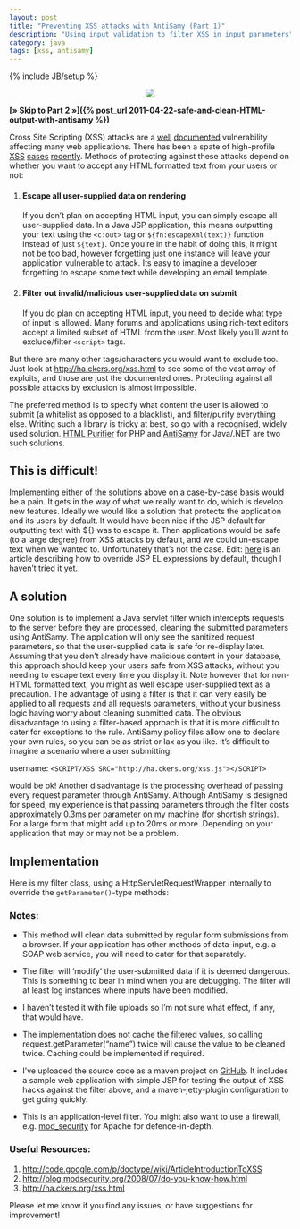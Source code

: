 ```yaml
---
layout: post
title: "Preventing XSS attacks with AntiSamy (Part 1)"
description: "Using input validation to filter XSS in input parameters"
category: java
tags: [xss, antisamy]
---
```

{% include JB/setup %}

<p align="center">
  <img src="http://imgs.xkcd.com/comics/exploits_of_a_mom.png"/>
</p>

**[&raquo; Skip to Part 2 &raquo;]({% post_url 2011-04-22-safe-and-clean-HTML-output-with-antisamy %})**

Cross Site Scripting (XSS) attacks are a [well](http://en.wikipedia.org/wiki/Cross-site_scripting)
[documented](http://code.google.com/p/owaspantisamy/downloads/detail?name=Arshan%20Dabirsiaghi%20-%20Towards%20Malicious%20Code%20Detection%20and%20Removal.PDF)
vulnerability affecting many web applications.
There has been a spate of high-profile [XSS](http://www.theregister.co.uk/2011/03/29/mcafee_website_security_flaws/)
[cases](http://www.theregister.co.uk/2010/09/22/twitter_xss_genesis/) [recently](http://www.theregister.co.uk/2010/10/04/anti_virus_vendor_xss_snafu/).
Methods of protecting against these attacks depend on whether you want to accept any HTML formatted text from your
users or not:

1.  #### Escape all user-supplied data on rendering
    If you don’t plan on accepting HTML input, you can simply escape all user-supplied data.
    In a Java JSP application, this means outputting your text using the `<c:out>` tag or `${fn:escapeXml(text)}`
    function instead of just `${text}`. Once you’re in the habit of doing this, it might not be too bad,
    however forgetting just one instance will leave your application vulnerable to attack.
    Its easy to imagine a developer forgetting to escape some text while developing an email template.
2.  #### Filter out invalid/malicious user-supplied data on submit
    If you do plan on accepting HTML input, you need to decide what type of input is allowed.
    Many forums and applications using rich-text editors accept a limited subset of HTML from the user.
    Most likely you’ll want to exclude/filter `<script>` tags.

But there are many other tags/characters you would want to exclude too.
Just look at <http://ha.ckers.org/xss.html> to see some of the vast array of exploits,
and those are just the documented ones. Protecting against all possible attacks by exclusion is almost impossible.

The preferred method is to specify what content the user is allowed to submit
(a whitelist as opposed to a blacklist), and filter/purify everything else.
Writing such a library is tricky at best, so go with a recognised, widely used solution.
[HTML Purifier](http://htmlpurifier.org/) for PHP and [AntiSamy](http://code.google.com/p/owaspantisamy/) for Java/.NET
are two such solutions.

## This is difficult!

Implementing either of the solutions above on a case-by-case basis would be a pain.
It gets in the way of what we really want to do, which is develop new features.
Ideally we would like a solution that protects the application and its users by default.
It would have been nice if the JSP default for outputting text with ${} was to escape it.
Then applications would be safe (to a large degree) from XSS attacks by default,
and we could un-escape text when we wanted to. Unfortunately that’s not the case.
Edit: [here](http://pukkaone.github.com/2011/01/03/jsp-cross-site-scripting-elresolver.html) is an article
describing how to override JSP EL expressions by default, though I haven’t tried it yet.

## A solution
One solution is to implement a Java servlet filter which intercepts requests to the
server before they are processed, cleaning the submitted parameters using AntiSamy.
The application will only see the sanitized request parameters, so that the user-supplied
data is safe for re-display later. Assuming that you don’t already have malicious content
in your database, this approach should keep your users safe from XSS attacks, without you
needing to escape text every time you display it. Note however that for non-HTML formatted
text, you might as well escape user-supplied text as a precaution.
The advantage of using a filter is that it can very easily be applied to all requests and all
requests parameters, without your business logic having worry about cleaning submitted data.
The obvious disadvantage to using a filter-based approach is that it is more difficult to
cater for exceptions to the rule. AntiSamy policy files allow one to declare your own rules,
so you can be as strict or lax as you like. It’s difficult to imagine a scenario where a user submitting:

username: `<SCRIPT/XSS SRC="http://ha.ckers.org/xss.js"></SCRIPT>`

would be ok!
Another disadvantage is the processing overhead of passing every request parameter through AntiSamy.
Although AntiSamy is designed for speed, my experience is that passing parameters through the
filter costs approximately 0.3ms per parameter on my machine (for shortish strings). For a large form
that might add up to 20ms or more. Depending on your application that may or may not be a problem.

## Implementation
Here is my filter class, using a HttpServletRequestWrapper internally to override the `getParameter()`-type methods:

<code id="gist-4557334" data-file="AntiSamyFilter.java"></code>

### Notes:
+ This method will clean data submitted by regular form submissions from a browser.
  If your application has other methods of data-input, e.g. a SOAP web service,
  you will need to cater for that separately.

+ The filter will ‘modify’ the user-submitted data if it is deemed dangerous.
  This is something to bear in mind when you are debugging.
  The filter will at least log instances where inputs have been modified.

+ I haven’t tested it with file uploads so I’m not sure what effect, if any, that would have.

+ The implementation does not cache the filtered values, so calling request.getParameter(“name”)
  twice will cause the value to be cleaned twice. Caching could be implemented if required.

+ I’ve uploaded the source code as a maven project on [GitHub](https://github.com/barrypitman/antisamy-servlet-filter).
  It includes a sample web application with simple JSP for testing the output of XSS hacks against the filter above, and a
  maven-jetty-plugin configuration to get going quickly.

+ This is an application-level filter. You might also want to use a firewall,
  e.g. [mod_security](http://www.modsecurity.org/) for Apache for defence-in-depth.

### Useful Resources:
1. <http://code.google.com/p/doctype/wiki/ArticleIntroductionToXSS>
2. <http://blog.modsecurity.org/2008/07/do-you-know-how.html>
3. <http://ha.ckers.org/xss.html>

Please let me know if you find any issues, or have suggestions for improvement!
